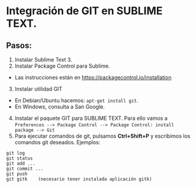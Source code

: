 # Integración de GIT en SUBLIME TEXT.

## Pasos:
1. Instalar Sublime Text 3.
2. Instalar Package Control para Sublime. 
- Las instrucciones están en https://packagecontrol.io/installation
3. Instalar utilidad GIT
- En Debian/Ubuntu hacemos: `apt-get install git`.
- En Windows, consulta a San Google.
4. Instalar el paquete GIT para SUBLIME TEXT. Para ello vamos a `Preferences --> Package Control --> Package Control: install package --> Git`
5. Para ejecutar comandos de git, pulsamos **Ctrl+Shift+P** y escribimos los comandos git deseados. Ejemplos:
```
git log 
git status
git add ...
git commit ...
git push 
git gitk    (necesario tener instalada aplicación gitk)
```
